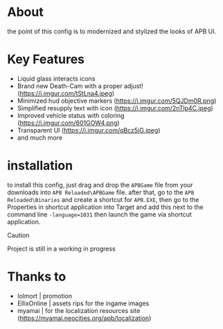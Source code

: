 # About
the point of this config is to modernized and stylized the looks of APB UI.

# Key Features
- Liquid glass interacts icons
- Brand new Death-Cam with a proper adjust! (https://i.imgur.com/tStLna4.jpeg)
- Minimized hud objective markers (https://i.imgur.com/5QJDm0R.png)
- Simplified resupply text with icon (https://i.imgur.com/2nTlp4C.jpeg)
- Improved vehicle status with coloring (https://i.imgur.com/601GOW4.png)
- Transparent UI (https://i.imgur.com/qBcz5iG.jpeg)
- and much more

# installation
to install this config, just drag and drop the `APBGame` file from your downloads into `APB Reloaded\APBGame` file.
after that, go to the `APB Reloaded\Binaries` and create a shortcut for `APB.EXE`, then go to the Properties in shortcut application into Target and add this next to the command line `-language=1031` then launch the game via shortcut application.

> [!CAUTION]
> Project is still in a working in progress

# Thanks to
- lolmort       | promotion
- EllixOnline   | assets rips for the ingame images
- myamai        | for the localization resources site (https://myamai.neocities.org/apb/localization)

